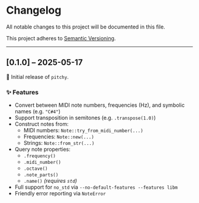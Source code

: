 # Changelog

All notable changes to this project will be documented in this file.

This project adheres to [Semantic Versioning](https://semver.org/spec/v2.0.0.html).

---

## [0.1.0] – 2025-05-17

🎉 Initial release of `pitchy`.

### ✨ Features

- Convert between MIDI note numbers, frequencies (Hz), and symbolic names (e.g. `"C#4"`)
- Support transposition in semitones (e.g. `.transpose(1.0)`)
- Construct notes from:
  - MIDI numbers: `Note::try_from_midi_number(...)`
  - Frequencies: `Note::new(...)`
  - Strings: `Note::from_str(...)`
- Query note properties:
  - `.frequency()`
  - `.midi_number()`
  - `.octave()`
  - `.note_parts()`
  - `.name()` *(requires `std`)*
- Full support for `no_std` via `--no-default-features --features libm`
- Friendly error reporting via `NoteError`